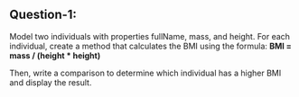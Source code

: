 ## Question-1:

Model two individuals with properties fullName, mass, and height. For each individual, create a method that calculates the BMI using the formula:
**BMI = mass / (height \* height)**

Then, write a comparison to determine which individual has a higher BMI and display the result.
